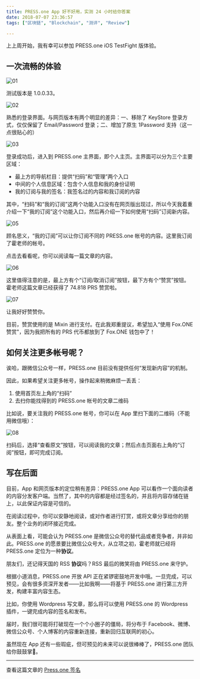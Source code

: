 ```yaml
---
title: PRESS.one App 好不好用，实测 24 小时给你答案
date: 2018-07-07 23:36:57
tags: ["区块链", "Blockchain", "测评", "Review"]

---
```


上上周开始，我有幸可以参加 PRESS.one iOS TestFight 版体验。

<!-- more -->

## 一次流畅的体验



![01](/an-intro-for-pressone-app/01.jpg)

测试版本是 1.0.0.33。

![02](/an-intro-for-pressone-app/02.jpg)

熟悉的登录界面。与网页版本有两个明显的差异：一、移除了 KeyStore 登录方式，仅仅保留了 Email/Password 登录；二、增加了原生 1Password 支持（这一点很贴心的）

![03](/an-intro-for-pressone-app/03.jpg)

登录成功后，进入到 PRESS.one 主界面，即个人主页。主界面可以分为三个主要区域：

- 最上方的导航栏目：提供“扫码”和“管理”两个入口
- 中间的个人信息区域：包含个人信息和我的身份证明
- 我的订阅与我的签名：我签名过的内容和我订阅的内容

其中，“扫码”和“我的订阅”这两个功能入口没有在网页版出现过，所以今天我着重介绍一下“我的订阅”这个功能入口，然后再介绍一下如何使用“扫码”订阅新内容。

![05](/an-intro-for-pressone-app/05.jpg)

顾名思义，“我的订阅”可以让你订阅不同的 PRESS.one 帐号的内容。这里我订阅了霍老师的帐号。

点击去看看呢，你可以阅读每一篇文章的内容。

![06](/an-intro-for-pressone-app/06.jpg)

这里值得注意的是，最上方有个“订阅/取消订阅”按钮，最下方有个“赞赏”按钮。霍老师这篇文章已经获得了 74.818 PRS 赞赏啦。

![07](/an-intro-for-pressone-app/07.jpg)

让我好好赞赞你。

目前，赞赏使用的是 Mixin 进行支付。在此我郑重提议，希望加入“使用 Fox.ONE 赞赏"，因为我把所有的 PRS 代币都放到了 Fox.ONE 钱包中了！

## 如何关注更多帐号呢？

诶哈，跟微信公众号一样，PRESS.one 目前没有提供任何“发现新内容”的机制。

因此，如果希望关注更多帐号，操作起来稍微麻烦一丢丢：

1. 使用首页左上角的“扫码”
2. 去扫你能找得到的 PRESS.one 帐号的文章二维码

比如说，要关注我的 PRESS.one 帐号，你可以在 App 里扫下面的二维码（不能用微信哦）：

![08](/an-intro-for-pressone-app/08.png)

扫码后，选择“查看原文”按钮，可以阅读我的文章；然后点击页面右上角的“订阅”按钮，即可完成订阅。

## 写在后面

目前，App 和网页版本的定位稍有差异：PRESS.one App 可以看作一个面向读者的内容分发客户端。当然了，其中的内容都是经过签名的，并且将内容存储在链上，以此保证内容是可信的。

在阅读过程中，你可以安静地阅读，或对作者进行打赏，或将文章分享给你的朋友。整个业务的闭环接近完成。

从表面上看，可能会认为 PRESS.one 是微信公众号的替代品或者竞争者，并非如此。PRESS.one 的愿景要比微信公众号大，从立项之初，霍老师就已经将 PRESS.one 定位为一种**协议**。

朋友们，还记得天国的 RSS **协议**吗？RSS 最后的微笑将由 PRESS.one 来守护。

根据小道消息，PRESS.one 开放 API 正在紧锣密鼓地开发中哦。一旦完成，可以预见，会有很多资深开发者——比如我啊——将基于 PRESS.one 进行第三方开发，构建丰富内容生态。

比如，你使用 Wordpress 写文章，那么将可以使用 PRESS.one 的 Wordpress 插件，一键完成内容的签名和发布。

届时，我们很可能将打破现在一个个小圈子的僵局，将分布于 Facebook、微博、微信公众号、个人博客的内容重新连接，重新回归互联网的初心。

虽然现在 App 还有一些瑕疵，但可预见的未来可以说很棒棒了，PRESS.one 团队给你鼓鼓掌👏。

---

查看这篇文章的 [Press.one 签名](https://press.one/file/v?s=6b4a2e7348e0e63828ebbd8dbca43abcff8743efc588253abecc73afa8444c1a4cdbaaa85691cadd6bc1ba35ca30259138c5abc02de770af500a5e6a015a87990&h=26802e939dca64b0873a50421e238db5684643f2e2a2b121a4380df114d0c5e0&a=37bb01456229cf59e14aa19c6755a8ba2947be9b&f=P1&v=2)